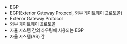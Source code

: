 ﻿- EGP
- EGP(Exterior Gateway Protocol, 외부 게이트웨이 프로토콜)
- Exterior Gateway Protocol
- 외부 게이트웨이 프로토콜
- 자율 시스템 간의 라우팅에 사용되는 EGP
- 자율 시스템(AS) 간
